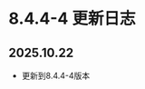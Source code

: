 # 8.4.4-4 更新日志

## 2025.10.22
* 更新到8.4.4-4版本

[8.4.4-4]: https://gitee.com/GreatSQL/GreatSQL-Docker/tree/greatsql-8.4.4-4/GreatSQL-Shell
